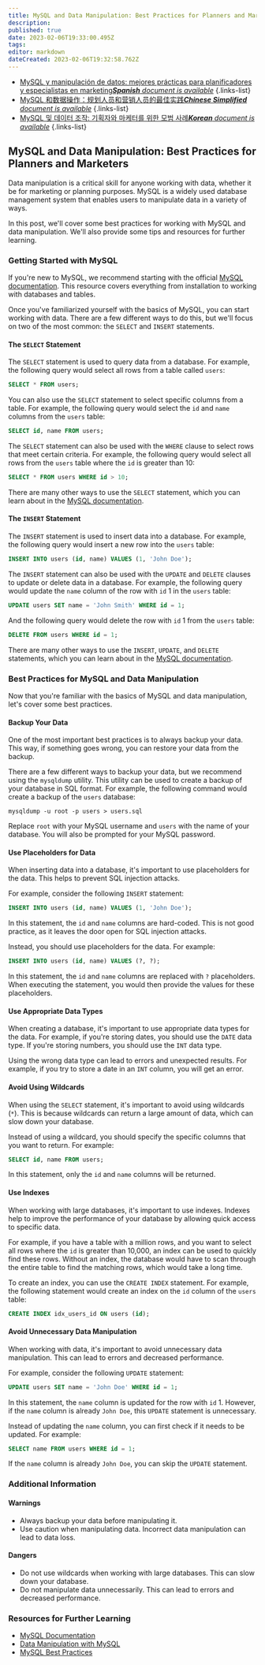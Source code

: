 ```yaml
---
title: MySQL and Data Manipulation: Best Practices for Planners and Marketers
description: 
published: true
date: 2023-02-06T19:33:00.495Z
tags: 
editor: markdown
dateCreated: 2023-02-06T19:32:58.762Z
---
```


- [MySQL y manipulación de datos: mejores prácticas para planificadores y especialistas en marketing***Spanish** document is available*](/es/Knowledge-base/mysql-for-planner-marketers/Learning/mysql-and-data-manipulation-best-practices-for-planners-and-marketers)
{.links-list}
- [MySQL 和数据操作：规划人员和营销人员的最佳实践***Chinese Simplified** document is available*](/zh/Knowledge-base/mysql-for-planner-marketers/Learning/mysql-and-data-manipulation-best-practices-for-planners-and-marketers)
{.links-list}
- [MySQL 및 데이터 조작: 기획자와 마케터를 위한 모범 사례***Korean** document is available*](/ko/Knowledge-base/mysql-for-planner-marketers/Learning/mysql-and-data-manipulation-best-practices-for-planners-and-marketers)
{.links-list}


## MySQL and Data Manipulation: Best Practices for Planners and Marketers

Data manipulation is a critical skill for anyone working with data, whether it be for marketing or planning purposes. MySQL is a widely used database management system that enables users to manipulate data in a variety of ways.

In this post, we'll cover some best practices for working with MySQL and data manipulation. We'll also provide some tips and resources for further learning.

### Getting Started with MySQL

If you're new to MySQL, we recommend starting with the official [MySQL documentation](https://dev.mysql.com/doc/). This resource covers everything from installation to working with databases and tables.

Once you've familiarized yourself with the basics of MySQL, you can start working with data. There are a few different ways to do this, but we'll focus on two of the most common: the `SELECT` and `INSERT` statements.

#### The `SELECT` Statement

The `SELECT` statement is used to query data from a database. For example, the following query would select all rows from a table called `users`:

```sql
SELECT * FROM users;
```

You can also use the `SELECT` statement to select specific columns from a table. For example, the following query would select the `id` and `name` columns from the `users` table:

```sql
SELECT id, name FROM users;
```

The `SELECT` statement can also be used with the `WHERE` clause to select rows that meet certain criteria. For example, the following query would select all rows from the `users` table where the `id` is greater than 10:

```sql
SELECT * FROM users WHERE id > 10;
```

There are many other ways to use the `SELECT` statement, which you can learn about in the [MySQL documentation](https://dev.mysql.com/doc/refman/8.0/en/select.html).

#### The `INSERT` Statement

The `INSERT` statement is used to insert data into a database. For example, the following query would insert a new row into the `users` table:

```sql
INSERT INTO users (id, name) VALUES (1, 'John Doe');
```

The `INSERT` statement can also be used with the `UPDATE` and `DELETE` clauses to update or delete data in a database. For example, the following query would update the `name` column of the row with `id` 1 in the `users` table:

```sql
UPDATE users SET name = 'John Smith' WHERE id = 1;
```

And the following query would delete the row with `id` 1 from the `users` table:

```sql
DELETE FROM users WHERE id = 1;
```

There are many other ways to use the `INSERT`, `UPDATE`, and `DELETE` statements, which you can learn about in the [MySQL documentation](https://dev.mysql.com/doc/refman/8.0/en/insert.html).

### Best Practices for MySQL and Data Manipulation

Now that you're familiar with the basics of MySQL and data manipulation, let's cover some best practices.

#### Backup Your Data

One of the most important best practices is to always backup your data. This way, if something goes wrong, you can restore your data from the backup.

There are a few different ways to backup your data, but we recommend using the `mysqldump` utility. This utility can be used to create a backup of your database in SQL format. For example, the following command would create a backup of the `users` database:

```
mysqldump -u root -p users > users.sql
```

Replace `root` with your MySQL username and `users` with the name of your database. You will also be prompted for your MySQL password.

#### Use Placeholders for Data

When inserting data into a database, it's important to use placeholders for the data. This helps to prevent SQL injection attacks.

For example, consider the following `INSERT` statement:

```sql
INSERT INTO users (id, name) VALUES (1, 'John Doe');
```

In this statement, the `id` and `name` columns are hard-coded. This is not good practice, as it leaves the door open for SQL injection attacks.

Instead, you should use placeholders for the data. For example:

```sql
INSERT INTO users (id, name) VALUES (?, ?);
```

In this statement, the `id` and `name` columns are replaced with `?` placeholders. When executing the statement, you would then provide the values for these placeholders.

#### Use Appropriate Data Types

When creating a database, it's important to use appropriate data types for the data. For example, if you're storing dates, you should use the `DATE` data type. If you're storing numbers, you should use the `INT` data type.

Using the wrong data type can lead to errors and unexpected results. For example, if you try to store a date in an `INT` column, you will get an error.

#### Avoid Using Wildcards

When using the `SELECT` statement, it's important to avoid using wildcards (`*`). This is because wildcards can return a large amount of data, which can slow down your database.

Instead of using a wildcard, you should specify the specific columns that you want to return. For example:

```sql
SELECT id, name FROM users;
```

In this statement, only the `id` and `name` columns will be returned.

#### Use Indexes

When working with large databases, it's important to use indexes. Indexes help to improve the performance of your database by allowing quick access to specific data.

For example, if you have a table with a million rows, and you want to select all rows where the `id` is greater than 10,000, an index can be used to quickly find these rows. Without an index, the database would have to scan through the entire table to find the matching rows, which would take a long time.

To create an index, you can use the `CREATE INDEX` statement. For example, the following statement would create an index on the `id` column of the `users` table:

```sql
CREATE INDEX idx_users_id ON users (id);
```

#### Avoid Unnecessary Data Manipulation

When working with data, it's important to avoid unnecessary data manipulation. This can lead to errors and decreased performance.

For example, consider the following `UPDATE` statement:

```sql
UPDATE users SET name = 'John Doe' WHERE id = 1;
```

In this statement, the `name` column is updated for the row with `id` 1. However, if the `name` column is already `John Doe`, this `UPDATE` statement is unnecessary.

Instead of updating the `name` column, you can first check if it needs to be updated. For example:

```sql
SELECT name FROM users WHERE id = 1;
```

If the `name` column is already `John Doe`, you can skip the `UPDATE` statement.

### Additional Information

#### Warnings

- Always backup your data before manipulating it.
- Use caution when manipulating data. Incorrect data manipulation can lead to data loss.

#### Dangers

- Do not use wildcards when working with large databases. This can slow down your database.
- Do not manipulate data unnecessarily. This can lead to errors and decreased performance.

### Resources for Further Learning

- [MySQL Documentation](https://dev.mysql.com/doc/)
- [Data Manipulation with MySQL](https://www.digitalocean.com/community/tutorials/how-to-manipulate-data-with-mysql)
- [MySQL Best Practices](https://www.a2hosting.com/kb/developer-corner/mysql/mysql-best-practices)